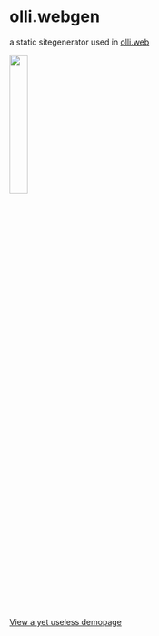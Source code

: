 # olli.webgen
a static sitegenerator used in <a href="https://github.com/oliver-eifler/olli.web">olli.web</a>

<img src="https://oliver-eifler.github.io/svg/olli-f3.svg" width="25%">

<a href="http://tech.oliver-eifler.info">View a yet useless demopage</a>

